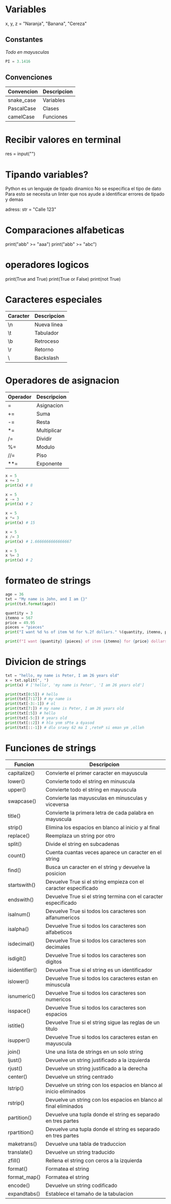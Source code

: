 # Variables

x, y, z = "Naranja", "Banana", "Cereza"

## Constantes

*Todo en mayusculas*
```python
PI = 3.1416
```

## Convenciones

| Convencion | Descripcion |
| ---------- | ----------- |
| snake_case | Variables   |
| PascalCase | Clases      |
| camelCase  | Funciones   |

# Recibir valores en terminal
res = input("")

# Tipando variables?

Python es un lenguaje de tipado dinamico
No se especifica el tipo
de dato
Para esto se necesita un linter que nos ayude a identificar errores de tipado y demas

adress: str = "Calle 123"

# Comparaciones alfabeticas

print("abb" >= "aaa")
print("abb" >= "abc")

# operadores logicos

print(True and True)
print(True or False)
print(not True)

# Caracteres especiales

| Caracter | Descripcion |
| -------- | ----------- |
| \n       | Nueva linea |
| \t       | Tabulador   |
| \b       | Retroceso   |
| \r       | Retorno     |
| \\       | Backslash   |

# Operadores de asignacion

| Operador | Descripcion |
| -------- | ----------- |
| =        | Asignacion  |
| +=       | Suma        |
| -=       | Resta       |
| *=       | Multiplicar |
| /=       | Dividir     |
| %=       | Modulo      |
| //=      | Piso        |
| **=      | Exponente   |

```python
x = 5
x += 3
print(x) # 8

x = 5
x -= 3
print(x) # 2

x = 5
x *= 3
print(x) # 15

x = 5
x /= 3
print(x) # 1.6666666666666667

x = 5
x %= 3
print(x) # 2
```

# formateo de strings

```python
age = 36
txt = "My name is John, and I am {}"
print(txt.format(age))

quantity = 3
itemno = 567
price = 49.95
pieces = "pieces"
print("I want %d %s of item %d for %.2f dollars." %(quantity, itemno, price))

print(f"I want {quantity} {pieces} of item {itemno} for {price} dollars.")
```

# Divicion de strings

```python
txt = "hello, my name is Peter, I am 26 years old"
x = txt.split(", ")
print(x) # ['hello', 'my name is Peter', 'I am 26 years old']

print(txt[0:5]) # hello
print(txt[7:17]) # my name is
print(txt[-3:-1]) # ol
print(txt[7:]) # my name is Peter, I am 26 years old
print(txt[:5]) # hello
print(txt[-5:]) # years old
print(txt[::2]) # hlo ynm sPte a 6yasod
print(txt[::-1]) # dlo sraey 62 ma I ,reteP si eman ym ,olleh
```

# Funciones de strings

| Funcion        | Descripcion                                                        |
| -------------- | ------------------------------------------------------------------ |
| capitalize()   | Convierte el primer caracter en mayuscula                          |
| lower()        | Convierte todo el string en minuscula                              |
| upper()        | Convierte todo el string en mayuscula                              |
| swapcase()     | Convierte las mayusculas en minusculas y viceversa                 |
| title()        | Convierte la primera letra de cada palabra en mayuscula            |
| strip()        | Elimina los espacios en blanco al inicio y al final                |
| replace()      | Reemplaza un string por otro                                       |
| split()        | Divide el string en subcadenas                                     |
| count()        | Cuenta cuantas veces aparece un caracter en el string              |
| find()         | Busca un caracter en el string y devuelve la posicion              |
| startswith()   | Devuelve True si el string empieza con el caracter especificado    |
| endswith()     | Devuelve True si el string termina con el caracter especificado    |
| isalnum()      | Devuelve True si todos los caracteres son alfanumericos            |
| isalpha()      | Devuelve True si todos los caracteres son alfabeticos              |
| isdecimal()    | Devuelve True si todos los caracteres son decimales                |
| isdigit()      | Devuelve True si todos los caracteres son digitos                  |
| isidentifier() | Devuelve True si el string es un identificador                     |
| islower()      | Devuelve True si todos los caracteres estan en minuscula           |
| isnumeric()    | Devuelve True si todos los caracteres son numericos                |
| isspace()      | Devuelve True si todos los caracteres son espacios                 |
| istitle()      | Devuelve True si el string sigue las reglas de un titulo           |
| isupper()      | Devuelve True si todos los caracteres estan en mayuscula           |
| join()         | Une una lista de strings en un solo string                         |
| ljust()        | Devuelve un string justificado a la izquierda                      |
| rjust()        | Devuelve un string justificado a la derecha                        |
| center()       | Devuelve un string centrado                                        |
| lstrip()       | Devuelve un string con los espacios en blanco al inicio eliminados |
| rstrip()       | Devuelve un string con los espacios en blanco al final eliminados  |
| partition()    | Devuelve una tupla donde el string es separado en tres partes      |
| rpartition()   | Devuelve una tupla donde el string es separado en tres partes      |
| maketrans()    | Devuelve una tabla de traduccion                                   |
| translate()    | Devuelve un string traducido                                       |
| zfill()        | Rellena el string con ceros a la izquierda                         |
| format()       | Formatea el string                                                 |
| format_map()   | Formatea el string                                                 |
| encode()       | Devuelve un string codificado                                      |
| expandtabs()   | Establece el tamaño de la tabulacion                               |


